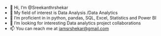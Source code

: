 - 👋 Hi, I’m @Sreekanthrshekar
- 👀 My field of interest is Data Analysis /Data Analytics
- 🌱 I’m proficient in in python, pandas, SQL, Excel, Statistics and Power BI
- 💞️ I’m looking for interesting Data analytics project collaborations
- 📫 You can reach me at iamsrshekar@gmail.com

<!---
Sreekanthrshekar/Sreekanthrshekar is a ✨ special ✨ repository because its `README.md` (this file) appears on your GitHub profile.
You can click the Preview link to take a look at your changes.
--->
